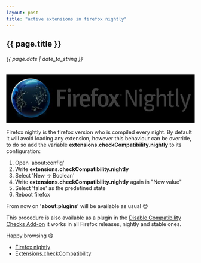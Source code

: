 ```yaml
---
layout: post
title: "active extensions in firefox nightly"
---
```


## {{ page.title }}

###### {{ page.date | date_to_string }}

**[![](/assets/img/78.jpg)](/assets/img/78.jpg)**

Firefox nightly is the firefox version who is compiled every night. By default it will avoid loading any extension, however this behaviour can be override, to do so add the variable **extensions.checkCompatibility.nightly** to its configuration:

1. Open 'about:config'
2. Write **extensions.checkCompatibility.nightly**
3. Select 'New -&gt; Boolean'
4. Write **extensions.checkCompatibility.nightly** again in "New value"
5. Select 'false' as the predefined state
6. Reboot firefox

From now on **'about:plugins'** will be available as usual &#128522;

This procedure is also available as a plugin in the [Disable Compatibility Checks Add-on](https://addons.mozilla.org/en-US/firefox/addon/checkcompatibility/) it works in all Firefox releases, nightly and stable ones.

Happy browsing &#128523;

- [Firefox nightly](http://nightly.mozilla.org/)
- [Extensions.checkCompatibility](http://kb.mozillazine.org/Extensions.checkCompatibility)
